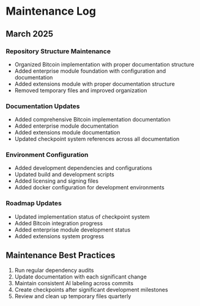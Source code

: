 # Maintenance Log

## March 2025

### Repository Structure Maintenance
- Organized Bitcoin implementation with proper documentation structure
- Added enterprise module foundation with configuration and documentation
- Added extensions module with proper documentation structure
- Removed temporary files and improved organization

### Documentation Updates
- Added comprehensive Bitcoin implementation documentation
- Added enterprise module documentation
- Added extensions module documentation
- Updated checkpoint system references across all documentation

### Environment Configuration
- Added development dependencies and configurations
- Updated build and development scripts
- Added licensing and signing files
- Added docker configuration for development environments

### Roadmap Updates
- Updated implementation status of checkpoint system
- Added Bitcoin integration progress
- Added enterprise module development status
- Added extensions system progress

## Maintenance Best Practices
1. Run regular dependency audits
2. Update documentation with each significant change
3. Maintain consistent AI labeling across commits
4. Create checkpoints after significant development milestones
5. Review and clean up temporary files quarterly
